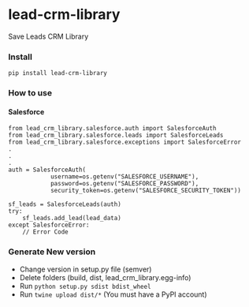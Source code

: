 # lead-crm-library
Save Leads CRM Library

### Install
```pip install lead-crm-library```

### How to use
#### Salesforce
```
from lead_crm_library.salesforce.auth import SalesforceAuth
from lead_crm_library.salesforce.leads import SalesforceLeads
from lead_crm_library.salesforce.exceptions import SalesforceError
.
.
.
auth = SalesforceAuth(
            username=os.getenv("SALESFORCE_USERNAME"),
            password=os.getenv("SALESFORCE_PASSWORD"),
            security_token=os.getenv("SALESFORCE_SECURITY_TOKEN"))

sf_leads = SalesforceLeads(auth)
try:
    sf_leads.add_lead(lead_data)
except SalesforceError:
    // Error Code
```

### Generate New version
- Change version in setup.py file (semver)
- Delete folders (build, dist, lead_crm_library.egg-info)
- Run ```python setup.py sdist bdist_wheel```
- Run ```twine upload dist/*``` (You must have a PyPI account)
